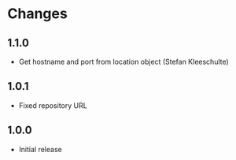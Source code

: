 # Changes

## 1.1.0

- Get hostname and port from location object (Stefan Kleeschulte)

## 1.0.1

- Fixed repository URL

## 1.0.0

- Initial release

